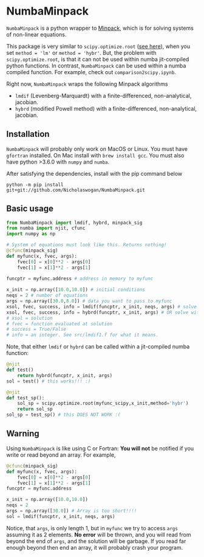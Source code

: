 # NumbaMinpack

`NumbaMinpack` is a python wrapper to [Minpack](https://en.wikipedia.org/wiki/MINPACK), which is for solving systems of non-linear equations.

This package is very similar to `scipy.optimize.root` ([see here](https://docs.scipy.org/doc/scipy/reference/generated/scipy.optimize.root.html)), when you set `method = 'lm'` or `method = 'hybr'`. But, the problem with `scipy.optimize.root`, is that it can not be used within numba jit-compiled python functions. In contrast, `NumbaMinpack` can be used within a numba compiled function. For example, check out `comparison2scipy.ipynb`.

Right now, `NumbaMinpack` wraps the following Minpack algorithms 
- `lmdif` (Levenberg-Marquardt) with a finite-differenced, non-analytical, jacobian.
- `hybrd` (modified Powell method) with a finite-differenced, non-analytical, jacobian. 

## Installation
`NumbaMinpack` will probably only work on MacOS or Linux. You must have `gfortran` installed. On Mac install with `brew install gcc`. You must also have python >3.6.0 with `numpy` and `numba`.

After satisfying the dependencies, install with the pip command below

```
python -m pip install git+git://github.com/Nicholaswogan/NumbaMinpack.git
```

## Basic usage

```python
from NumbaMinpack import lmdif, hybrd, minpack_sig
from numba import njit, cfunc
import numpy as np

# System of equations must look like this. Returns nothing!
@cfunc(minpack_sig)
def myfunc(x, fvec, args):
    fvec[0] = x[0]**2 - args[0]
    fvec[1] = x[1]**2 - args[1]
    
funcptr = myfunc.address # address in memory to myfunc

x_init = np.array([10.0,10.0]) # initial conditions
neqs = 2 # number of equations
args = np.array([30.0,8.0]) # data you want to pass to myfunc
xsol, fvec, success, info = lmdif(funcptr, x_init, neqs, args) # solve with lmdif
xsol, fvec, success, info = hybrd(funcptr, x_init, args) # OR solve with hybrd
# xsol = solution
# fvec = function evaluated at solution
# success = True/False
# info = an integer. See src/lmdif1.f for what it means.
```

Note, that either `lmdif` or `hybrd` can be called within a jit-compiled numba function:
```python
@njit
def test()
    return hybrd(funcptr, x_init, args)
sol = test() # this works!!! :)

@njit
def test_sp():
    sol_sp = scipy.optimize.root(myfunc_scipy,x_init,method='hybr')
    return sol_sp
sol_sp = test_sp() # this DOES NOT WORK :(
```

## Warning

Using `NumbaMinpack` is like using C or Fortran: **You will not** be notified if you write or read beyond an array. For example,

```python
@cfunc(minpack_sig)
def myfunc(x, fvec, args):
    fvec[0] = x[0]**2 - args[0]
    fvec[1] = x[1]**2 - args[1]
funcptr = myfunc.address

x_init = np.array([10.0,10.0])
neqs = 2 
args = np.array([30.0]) # Array is too short!!!! 
sol = lmdif(funcptr, x_init, neqs, args) 
```

Notice, that `args`, is only length 1, but in `myfunc` we try to access `args` assuming it as 2 elements. **No error** will be thrown, and you will read from beyond the end of `args`, and the solution will be garbage. If you read far enough beyond then end an array, it will probably crash your program.

